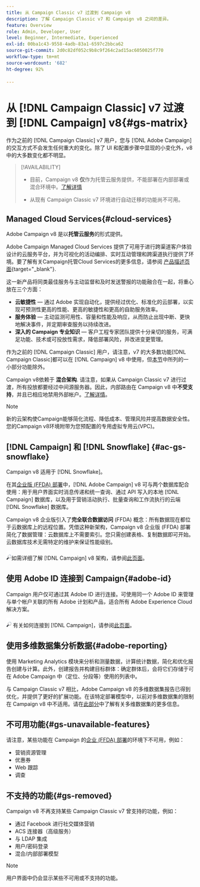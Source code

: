 ```yaml
---
title: 从 Campaign Classic v7 过渡到 Campaign v8
description: 了解 Campaign Classic v7 和 Campaign v8 之间的差异。
feature: Overview
role: Admin, Developer, User
level: Beginner, Intermediate, Experienced
exl-id: 00ba1c43-9558-4adb-83a1-6597c2bbca62
source-git-commit: 2d0c82df052c9b8c9f264c2ad15ac6050025f770
workflow-type: tm+mt
source-wordcount: '682'
ht-degree: 92%

---
```


# 从 [!DNL Campaign Classic] v7 过渡到 [!DNL Campaign] v8{#gs-matrix}

作为之前的 [!DNL Campaign Classic] v7 用户，您与 [!DNL Adobe Campaign] 的交互方式不会发生任何重大的变化。除了 UI 和配置步骤中显现的小变化外，v8 中的大多数变化都不明显。

>[!AVAILABILITY]
>
>* 目前，Campaign v8 **仅**&#x200B;作为托管云服务提供，不能部署在内部部署或混合环境中。[了解详情](#cloud-services)
>
>* 从现有 Campaign Classic v7 环境进行自动迁移的功能尚不可用。


## Managed Cloud Services{#cloud-services}

Adobe Campaign v8 是以&#x200B;**托管云服务**&#x200B;的形式提供。

Adobe Campaign Managed Cloud Services 提供了可用于进行跨渠道客户体验设计的云服务平台，并为可视化的活动编排、实时互动管理和跨渠道执行提供了环境。要了解有关Campaign托管Cloud Services的更多信息，请参阅 [产品描述页面](https://helpx.adobe.com/cn/legal/product-descriptions/adobe-campaign-managed-cloud-services.html){target="_blank"}.

这一新产品将同类最佳服务与主动监督和及时发送警报的功能融合在一起，将重心放在三个方面：

* **云敏捷性** — 通过 Adobe 实现自动化，提供经过优化、标准化的云部署，以实现可预测性更高的性能、更高的敏捷性和更高的自助服务效率。
* **服务体验** — 主动监测可用性、容量和性能及响应，从而防止出现中断、更快地解决事件，并定期审查服务以持续改进。
* **深入的 Campaign 专业知识** — 客户工程专家团队提供十分亲切的服务，可满足功能、技术或可投放性需求，降低部署风险，并改进变更管理。

作为之前的 [!DNL Campaign Classic] 用户，请注意，v7 的大多数功能[!DNL Campaign Classic]都可以在 [!DNL Campaign] v8 中使用，但[本节](#gs-removed)中所列的一小部分功能除外。

Campaign v8依赖于 **混合架构**. 请注意，如果从 Campaign Classic v7 进行过渡，所有投放都要经过中间源服务器。因此，内部路由在 Campaign v8 中&#x200B;**不受支持**，并且已相应地禁用外部帐户。[了解详情](../architecture/architecture.md)。

>[!NOTE]
>
>新的云架构使Campaign能够简化流程、降低成本、管理风险并提高数据安全性。 您的Campaign v8环境附带为您预配置的专用虚拟专用云(VPC)。

## [!DNL Campaign] 和 [!DNL Snowflake] {#ac-gs-snowflake}

Campaign v8 适用于 [!DNL Snowflake]。

在其[企业版 (FFDA) 部署](../architecture/enterprise-deployment.md)中，[!DNL Adobe Campaign] v8 可与两个数据库配合使用：用于用户界面实时消息传递和统一查询、通过 API 写入的本地 [!DNL Campaign] 数据库，以及用于营销活动执行、批量查询和工作流执行的云端 [!DNL Snowflake] 数据库。

Campaign v8 企业版引入了&#x200B;**完全联合数据访问** (FFDA) 概念：所有数据现在都位于云数据库上的远程位置。凭借这种新架构，Campaign v8 企业版 (FFDA) 部署简化了数据管理：云数据库上不需要索引。您只需创建表格、复制数据即可开始。云数据库技术无需特定的维护来保证性能级别。

![](../assets/do-not-localize/glass.png)如需详细了解 [!DNL Campaign] v8 架构，请参阅[此页面](../architecture/architecture.md)。


## 使用 Adobe ID 连接到 Campaign{#adobe-id}

Campaign 用户仅可通过其 Adobe ID 进行连接。可使用同一个 Adobe ID 来管理与单个帐户关联的所有 Adobe 计划和产品，适合所有 Adobe Experience Cloud 解决方案。

![](../assets/do-not-localize/glass.png) 有关如何连接到 [!DNL Campaign]，请参阅[此页面](connect.md)。

## 使用多维数据集分析数据{#adobe-reporting}

使用 Marketing Analytics 模块来分析和测量数据，计算统计数据，简化和优化报告创建与计算。此外，创建报告并构建目标群体：确定群体后，会将它们存储于可在 Adobe Campaign 中（定位、分段等）使用的列表中。

与 Campaign Classic v7 相比，Adobe Campaign v8 的多维数据集报告已得到优化，并提供了更好的扩展功能。在该特定部署模型中，以前对多维数据集的限制在 Campaign v8 中不适用。请在[此部分](../../v8/reporting/gs-cubes.md)中了解有关多维数据集的更多信息。

## 不可用功能{#gs-unavailable-features}

请注意，某些功能在 Campaign 的[企业 (FFDA) 部署](../architecture/enterprise-deployment.md)的环境下不可用，例如：

* 营销资源管理
* 优惠券
* Web 跟踪
* 调查

## 不支持的功能{#gs-removed}

Campaign v8 不再支持某些 Campaign Classic v7 曾支持的功能，例如：

* 通过 Facebook 进行社交媒体营销
* ACS 连接器（高级服务）
* 与 LDAP 集成
* 用户/密码登录
* 混合/内部部署模型


>[!NOTE]
>
>用户界面中仍会显示某些不可用或不支持的功能。
